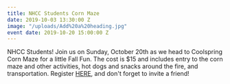 ```yaml
---
title: NHCC Students Corn Maze
date: 2019-10-03 13:30:00 Z
image: "/uploads/Add%20a%20heading.jpg"
event date: 2019-10-20 15:00:00 Z
---
```


NHCC Students! Join us on Sunday, October 20th as we head to Coolspring Corn Maze for a little Fall Fun. The cost is $15 and includes entry to the corn maze and other activities, hot dogs and snacks around the fire, and transportation. Register [HERE](https://www.eventbrite.com/e/nhcc-student-nights-corn-maze-tickets-75175494929), and don't forget to invite a friend! 
